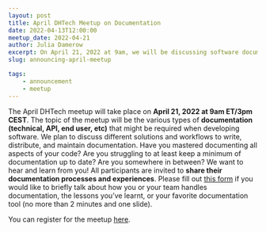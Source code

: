 ```yaml
---
layout: post
title: April DHTech Meetup on Documentation
date: 2022-04-13T12:00:00
meetup_date: 2022-04-21
author: Julia Damerow
excerpt: On April 21, 2022 at 9am, we will be discussing software documentation (technical, API, end user, etc). Come join us!
slug: announcing-april-meetup

tags:
    - announcement
    - meetup
---
```

The April DHTech meetup will take place on **April 21, 2022 at 9am ET/3pm CEST**. The topic of the meetup will be the various types of **documentation (technical, API, end user, etc)** that might be required when developing software. We plan to discuss different solutions and workflows to write, distribute, and maintain documentation. Have you mastered documenting all aspects of your code? Are you struggling to at least keep a minimum of documentation up to date? Are you somewhere in between? We want to hear and learn from you! All participants are invited to **share their documentation processes and experiences**. Please fill out [this form](https://forms.gle/XowNEod5mzMpsQnB6) if you would like to briefly talk about how you or your team handles documentation, the lessons you’ve learnt, or your favorite documentation tool (no more than 2 minutes and one slide).

You can register for the meetup [here](https://asu.zoom.us/meeting/register/tZEsc-6qpzgoH93OXGXJExrwCtSdUks2EEuM).
